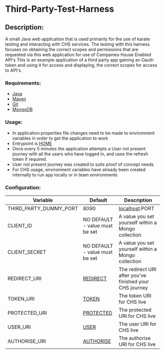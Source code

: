 # Third-Party-Test-Harness

## Description:
A small Java web application that is used primarily for the use of karate testing and interacting with CHS services. The testing with this harness focuses on obtaining the correct scopes and permissions that are requested via this web application for use of Companies House Enabled API's
This is an example application of a third party app gaining an Oauth token and using it for access and displaying,
the correct scopes for access to API's. 

### Requirements:
- [Java](http://www.oracle.com/technetwork/java/javase/downloads/jdk8-downloads-2133151.html)
- [Maven](https://maven.apache.org/download.cgi)
- [Git](https://git-scm.com/downloads)
- [MongoDB](https://www.mongodb.com)

### Usage:
* In application.properties file changes need to be made to environment variables in order to get the application to work
* Entrypoint is [HOME](http://localhost:8090/login)
* Once every 5 minutes the application attempts a User not present journey with all the users who have logged in, and uses the refresh token if required.
* User not present journey was created to suits proof of concept needs
* For CHS usage, environment variables have already been created internally to run app locally or in team environments

### Configuration:
Variable                          | Default                                                              | Description
--------------------------------- | -------------------------------------------------------------------- | -------------------------------------------------------------------------------------------------------------------------------------------------------------------------
THIRD_PARTY_DUMMY_PORT            | 8090                                                                 | [localhost](http://localhost):PORT
CLIENT_ID                         | NO DEFAULT - value must be set                                       | A value you set yourself within a Mongo collection
CLIENT_SECRET                     | NO DEFAULT - value must be set                                       | A value you set yourself within a Mongo collection
REDIRECT_URI                      |[REDIRECT](http://localhost:8090/redirect)                            | The redirect URI after you've finished your CHS journey
TOKEN_URI                         |[TOKEN](https://identity.company-information.service.gov.uk/oauth2/token)                                                             | The token URI for CHS live
PROTECTED_URI                     |[PROTECTED](https://api.company-information.service.gov.uk/company)                                                         | The protected URI for CHS live
USER_URI                          |[USER](https://identity.company-information.service.gov.uk/user/profile)                                                              | The user URI for CHS live
AUTHORISE_URI                     |[AUTHORISE](https://identity.company-information.service.gov.uk/oauth2/authorise)                                                         | The authorise URI for CHS live